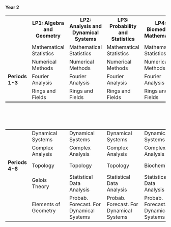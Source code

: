 <!-- --- -->
<!-- title: Welcome to the VU BSc Mathematics webpage -->
<!-- --- -->


<!-- **Year 2** -->

<!--              | LP1: Algebra and Geometry | LP2: Analysis and Dynamical Systems | LP3: Probability and Statistics | LP4: Biomedical Mathematics | LP5: Computer Science | LP6: Data Science | LP7: Optimisation and Economics | -->
<!-- |-------------|---------------------------|--------------------------------------|---------------------------------|----------------------------|----------------------|-------------------|----------------------------------| -->
<!-- |                  | Mathematical Statistics    | Mathematical Statistics               | Mathematical Statistics         | Mathematical Statistics     | Mathematical Statistics | Mathematical Statistics | Mathematical Statistics          | -->
<!-- |                  | Numerical Methods          | Numerical Methods                     | Numerical Methods               | Numerical Methods           | Numerical Methods      | Numerical Methods   | Numerical Methods                | -->
<!-- |  **Periods 1-3** | Fourier Analysis           | Fourier Analysis                      | Fourier Analysis                | Fourier Analysis            | Fourier Analysis       | Fourier Analysis    | Fourier Analysis                 | -->
<!-- |                  | Rings and Fields           | Rings and Fields                      | Rings and Fields                | Rings and Fields            | Computer Programming    | Computer Programming  | Operations Research 1            | -->
<!-- |                  | Math. Mod. of Stochastic Systems | Math. Mod. of Stochastic Systems      | Math. Mod. of Stochastic Systems | Math. Mod. of Stochastic Systems | Math. Mod. of Stochastic Systems | Math. Mod. of Stochastic Systems | Math. Mod. of Stochastic Systems | -->
<!-- |  ** --- **   |  ** --- **   |   ** --- **   |   ** --- **   |   ** --- **   |   ** --- **   |   ** --- **   |   ** --- **   | --> 
<!-- |                 | Dynamical Systems          | Dynamical Systems                     | Dynamical Systems               | Dynamical Systems           | Dynamical Systems      | Dynamical Systems   | Dynamical Systems                | -->
<!-- |                 | Complex Analysis           | Complex Analysis                      | Complex Analysis                | Complex Analysis            | Complex Analysis       | Complex Analysis    | Complex Analysis                 | -->
<!-- | **Periods 4-6** | Topology                  | Topology                             | Topology                        | Biochemistry                | Computer Networks      | Data Engineering      | Operations Research 2           | -->
<!-- |                 | Galois Theory             | Statistical Data Analysis            | Statistical Data Analysis       | Statistical Data Analysis    | Statistical Data Analysis | Statistical Data Analysis | Statistical Data Analysis         | -->
<!-- |                 | Elements of Geometry       | Probab. Forecast. For Dynamical Systems | Probab. Forecast. For Dynamical Systems | Probab. Forecast. For Dynamical Systems | Probab. Forecast. For Dynamical Systems | Probab. Forecast. For Dynamical Systems | Probab. Forecast. For Dynamical Systems | -->
<!-- |-------------|---------------------------|--------------------------------------|---------------------------------|----------------------------|----------------------|-------------------|----------------------------------| -->

<!-- **Year 3** -->

<!-- |             | LP1: Algebra and Geometry | LP2: Analysis and Dynamical Systems | LP3: Probability and Statistics | LP4: Biomedical Mathematics | LP5: Computer Science | LP6: Data Science | LP7: Optimisation and Economics | -->
<!-- |-------------|---------------------------|-------------------------------------|--------------------------------|----------------------------|----------------------|-------------------|----------------------------------| -->
<!-- |                                                      | Differential Geometry     | Differential Geometry                | Biomedical mathematics         | Biomedical mathematics      | Data structures & algorithms (AI)    | Data structures & algorithms (AI)     | Mathematical Economics 1           | -->
<!-- |                                                      | Number Theory             | Markov Chains                       | Markov Chains                  | Markov Chains              | Markov Chains                        | Markov Chains                         | Markov Chains                      | -->
<!-- |  **Periods 1-3**, no clashes in the schedule         | Measure Theory            | Measure Theory                      | Measure Theory                 | Mech. And Term. of the cell | Equational Programming                | Biomedical mathematics                | Information Retrieval              | -->
<!-- |                                                      | Nonlinear Dynamical Systems | Nonlinear Dynamical Systems        | Nonlinear Dynamical Systems    | Mathematics for Machine Learning | Project Computer Assisted Proof       | Project Computer Assisted Proof       |                                     | -->
<!-- |  ** --- **   |  ** --- **   |   ** --- **   |   ** --- **   |   ** --- **   |   ** --- **   |   ** --- **   |   ** --- **   | --> 
<!-- | **Period 1-3**, there may be clashes in the schedule |                           | Biomedical mathematics                   |                            | From protein to cell        | Nonlinear Dynamical Systems         | Data Analytics and Privacy | | -->
<!-- |                                                      |                           |                                          |                            | Metabolomics                |                                     |                            | | -->
<!-- |  ** --- **   |  ** --- **   |   ** --- **   |   ** --- **   |   ** --- **   |   ** --- **   |   ** --- **   |   ** --- **   | --> 
<!-- |-------------|---------------------------|-------------------------------------|--------------------------------|----------------------------|----------------------|-------------------|----------------------------------| -->
<!-- | **Periods 4-6** no clashes in the schedule | Differential Topology        | Functional Analysis                | Partial Differential Equations   | Mathematical Statistics 2     | Databases                        | Machine Learning                  | Mathematical Statistics 2         | -->
<!-- |                                       | History of Science           | History of Science                  | History of Science               | History of Science            | History of Science               | History of Science               | History of Science                | -->
<!-- |                                       | Philosophy and Ethics        | Philosophy and Ethics               | Philosophy and Ethics            | Philosophy and Ethics         | Bachelor project in Mathematics   | Bachelor project in Mathematics    | Bachelor project in Mathematics    | -->
<!-- |                                       | Bachelor project in Mathematics | Bachelor project in Mathematics    | Bachelor project in Mathematics   | Bachelor project in Mathematics |                                |                                  |                                    | -->
<!-- |  ** --- **   |  ** --- **   |   ** --- **   |   ** --- **   |   ** --- **   |   ** --- **   |   ** --- **   |   ** --- **   | --> 
<!-- | **Period 4-6** there may be clashes in the schedule | Functional Analysis              | Applied Analysis: Financial Maths    | Machine Learning                | Machine Learning              | Partial Differential Equations    | Applied Analysis: Financial Maths | Mathematical Economics 2         | -->
<!-- |                                                     |                                  |                                      | Applied Analysis: Financial Maths |                             | Automata and Complexity           | Complex Analysis                  | Operations Research 3            | -->
<!-- |                                                     |                                  |                                      | Partial Differential Equations |                             |                                   |                                   |                                  | -->
<!-- |-------------|---------------------------|--------------------------------------|---------------------------------|----------------------------|----------------------|-------------------|----------------------------------| -->


**Year 2**

<table>
    <tr>
        <th></th>
        <th>LP1: Algebra and Geometry</th>
        <th>LP2: Analysis and Dynamical Systems</th>
        <th>LP3: Probability and Statistics</th>
        <th>LP4: Biomedical Mathematics</th>
        <th>LP5: Computer Science</th>
        <th>LP6: Data Science</th>
        <th>LP7: Optimisation and Economics</th>
    </tr>
    <tr>
        <td></td>
        <td>Mathematical Statistics</td>
        <td>Mathematical Statistics</td>
        <td>Mathematical Statistics</td>
        <td>Mathematical Statistics</td>
        <td>Mathematical Statistics</td>
        <td>Mathematical Statistics</td>
        <td>Mathematical Statistics</td>
    </tr>
    <tr>
        <td></td>
        <td>Numerical Methods</td>
        <td>Numerical Methods</td>
        <td>Numerical Methods</td>
        <td>Numerical Methods</td>
        <td>Numerical Methods</td>
        <td>Numerical Methods</td>
        <td>Numerical Methods</td>
    </tr>
    <tr>
        <td><strong>Periods 1-3</strong></td>
        <td>Fourier Analysis</td>
        <td>Fourier Analysis</td>
        <td>Fourier Analysis</td>
        <td>Fourier Analysis</td>
        <td>Fourier Analysis</td>
        <td>Fourier Analysis</td>
        <td>Fourier Analysis</td>
    </tr>
    <tr>
        <td></td>
        <td>Rings and Fields</td>
        <td>Rings and Fields</td>
        <td>Rings and Fields</td>
        <td>Rings and Fields</td>
        <td>Computer Programming</td>
        <td>Computer Programming</td>
        <td>Operations Research 1</td>
    </tr>
    <tr>
        <td colspan="8" style="border-top: 2px solid black; border-bottom: 2px solid black;"></td> 
        <td></td>
        <td>Math. Mod. of Stochastic Systems</td>
        <td>Math. Mod. of Stochastic Systems</td>
        <td>Math. Mod. of Stochastic Systems</td>
        <td>Math. Mod. of Stochastic Systems</td>
        <td>Math. Mod. of Stochastic Systems</td>
        <td>Math. Mod. of Stochastic Systems</td>
        <td>Math. Mod. of Stochastic Systems</td>
    </tr>
    <tr>
        <!-- <td colspan="8" style="border-top: 2px solid black; border-bottom: 2px solid black;"></td> <!-1- Thick horizontal separator -1-> -->
    </tr>
    <tr>
        <td></td>
        <td>Dynamical Systems</td>
        <td>Dynamical Systems</td>
        <td>Dynamical Systems</td>
        <td>Dynamical Systems</td>
        <td>Dynamical Systems</td>
        <td>Dynamical Systems</td>
        <td>Dynamical Systems</td>
    </tr>
    <tr>
        <td></td>
        <td>Complex Analysis</td>
        <td>Complex Analysis</td>
        <td>Complex Analysis</td>
        <td>Complex Analysis</td>
        <td>Complex Analysis</td>
        <td>Complex Analysis</td>
        <td>Complex Analysis</td>
    </tr>
    <tr>
        <td><strong>Periods 4-6</strong></td>
        <td>Topology</td>
        <td>Topology</td>
        <td>Topology</td>
        <td>Biochemistry</td>
        <td>Computer Networks</td>
        <td>Data Engineering</td>
        <td>Operations Research 2</td>
    </tr>
    <tr>
        <td></td>
        <td>Galois Theory</td>
        <td>Statistical Data Analysis</td>
        <td>Statistical Data Analysis</td>
        <td>Statistical Data Analysis</td>
        <td>Statistical Data Analysis</td>
        <td>Statistical Data Analysis</td>
        <td>Statistical Data Analysis</td>
    </tr>
    <tr>
        <td></td>
        <td>Elements of Geometry</td>
        <td>Probab. Forecast. For Dynamical Systems</td>
        <td>Probab. Forecast. For Dynamical Systems</td>
        <td>Probab. Forecast. For Dynamical Systems</td>
        <td>Probab. Forecast. For Dynamical Systems</td>
        <td>Probab. Forecast. For Dynamical Systems</td>
        <td>Probab. Forecast. For Dynamical Systems</td>
    </tr>
</table>

